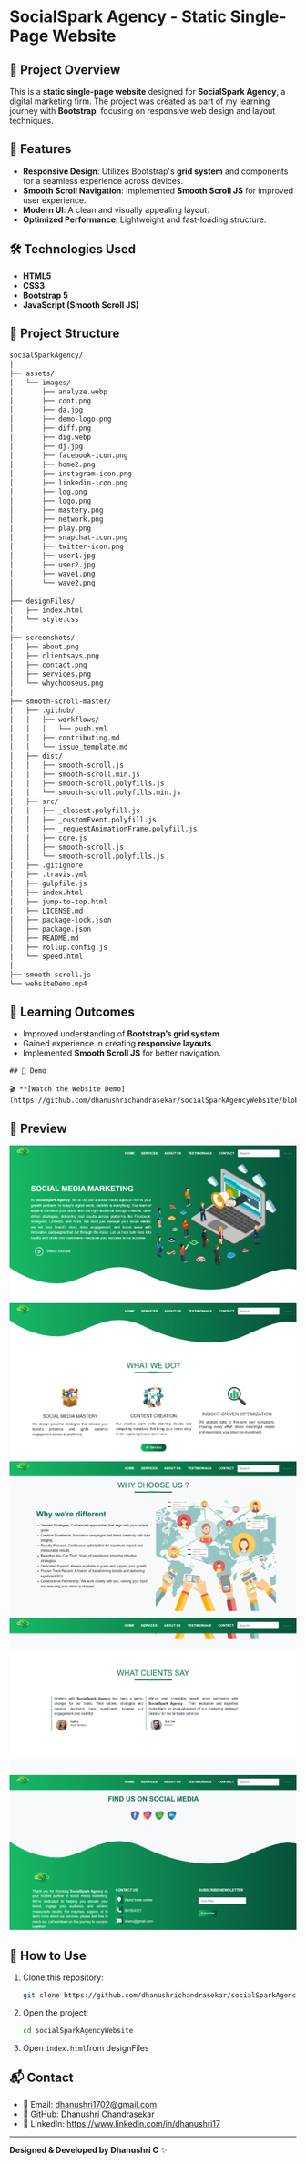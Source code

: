 # SocialSpark Agency - Static Single-Page Website

## 🚀 Project Overview
This is a **static single-page website** designed for **SocialSpark Agency**, a digital marketing firm. The project was created as part of my learning journey with **Bootstrap**, focusing on responsive web design and layout techniques.

## 📌 Features
- **Responsive Design**: Utilizes Bootstrap's **grid system** and components for a seamless experience across devices.
- **Smooth Scroll Navigation**: Implemented **Smooth Scroll JS** for improved user experience.
- **Modern UI**: A clean and visually appealing layout.
- **Optimized Performance**: Lightweight and fast-loading structure.

## 🛠️ Technologies Used
- **HTML5**
- **CSS3**
- **Bootstrap 5**
- **JavaScript (Smooth Scroll JS)**

## 📂 Project Structure
```
socialSparkAgency/
│
├── assets/
│   └── images/
│       ├── analyze.webp
│       ├── cont.png
│       ├── da.jpg
│       ├── demo-logo.png
│       ├── diff.png
│       ├── dig.webp
│       ├── dj.jpg
│       ├── facebook-icon.png
│       ├── home2.png
│       ├── instagram-icon.png
│       ├── linkedin-icon.png
│       ├── log.png
│       ├── logo.png
│       ├── mastery.png
│       ├── network.png
│       ├── play.png
│       ├── snapchat-icon.png
│       ├── twitter-icon.png
│       ├── user1.jpg
│       ├── user2.jpg
│       ├── wave1.png
│       └── wave2.png
│
├── designFiles/
│   ├── index.html
│   └── style.css
│
├── screenshots/
│   ├── about.png
│   ├── clientsays.png
│   ├── contact.png
│   ├── services.png
│   └── whychooseus.png
│
├── smooth-scroll-master/
│   ├── .github/
│   │   ├── workflows/
│   │   │   └── push.yml
│   │   ├── contributing.md
│   │   └── issue_template.md
│   ├── dist/
│   │   ├── smooth-scroll.js
│   │   ├── smooth-scroll.min.js
│   │   ├── smooth-scroll.polyfills.js
│   │   └── smooth-scroll.polyfills.min.js
│   ├── src/
│   │   ├── _closest.polyfill.js
│   │   ├── _customEvent.polyfill.js
│   │   ├── _requestAnimationFrame.polyfill.js
│   │   ├── core.js
│   │   ├── smooth-scroll.js
│   │   └── smooth-scroll.polyfills.js
│   ├── .gitignore
│   ├── .travis.yml
│   ├── gulpfile.js
│   ├── index.html
│   ├── jump-to-top.html
│   ├── LICENSE.md
│   ├── package-lock.json
│   ├── package.json
│   ├── README.md
│   ├── rollup.config.js
│   └── speed.html
│
├── smooth-scroll.js
└── websiteDemo.mp4

```

## 🎯 Learning Outcomes
- Improved understanding of **Bootstrap’s grid system**.
- Gained experience in creating **responsive layouts**.
- Implemented **Smooth Scroll JS** for better navigation.


```
## 🎥 Demo 

🎬 **[Watch the Website Demo](https://github.com/dhanushrichandrasekar/socialSparkAgencyWebsite/blob/9dd7ce3c362141895b188d3f90e607d39efe9768/websiteDemo.mp4)**

```

## 📸 Preview
![About](https://github.com/dhanushrichandrasekar/socialSparkAgencyWebsite/blob/9dd7ce3c362141895b188d3f90e607d39efe9768/screenshots/about.png)
![services](https://github.com/dhanushrichandrasekar/socialSparkAgencyWebsite/blob/9dd7ce3c362141895b188d3f90e607d39efe9768/screenshots/services.png)
![whychooseus](https://github.com/dhanushrichandrasekar/socialSparkAgencyWebsite/blob/9dd7ce3c362141895b188d3f90e607d39efe9768/screenshots/whychooseus.png)
![clientsays](https://github.com/dhanushrichandrasekar/socialSparkAgencyWebsite/blob/9dd7ce3c362141895b188d3f90e607d39efe9768/screenshots/clientsays.png)
![contact](https://github.com/dhanushrichandrasekar/socialSparkAgencyWebsite/blob/9dd7ce3c362141895b188d3f90e607d39efe9768/screenshots/contact.png)


## 📢 How to Use
1. Clone this repository:
   ```sh
   git clone https://github.com/dhanushrichandrasekar/socialSparkAgencyWebsite.git
   ```
2. Open the project:
   ```sh
   cd socialSparkAgencyWebsite
   ```
3.  Open `index.html`from designFiles

## 📬 Contact

- 📧 Email: dhanushri1702@gmail.com
- 📌 GitHub:  [Dhanushri Chandrasekar](https://github.com/dhanushrichandrasekar)  
- 🔗 LinkedIn: https://www.linkedin.com/in/dhanushri17

---
**Designed & Developed by Dhanushri C** ✨

